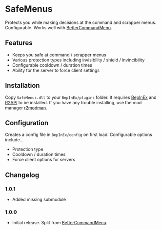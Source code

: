 # SafeMenus
Protects you while making decisions at the command and scrapper menus. Configurable. Works well with [BetterCommandMenu](https://thunderstore.io/package/mries92/BetterCommandMenu/).
## Features
- Keeps you safe at command / scrapper menus
- Various protection types including invisibility / shield / invincibility
- Configurable cooldown / duration times
- Ability for the server to force client settings

## Installation
Copy `SafeMenus.dll` to your `BepInEx/plugins` folder. It requires [BepInEx](https://thunderstore.io/package/bbepis/BepInExPack/) and [R2API](https://thunderstore.io/package/tristanmcpherson/R2API/) to be installed. If you have any trouble installing, use the mod manager [r2modman](https://thunderstore.io/package/ebkr/r2modman/).

## Configuration
Creates a config file in `BepInEx/config` on first load. Configurable options include...
- Protection type
- Cooldown / duration times
- Force client options for servers

## Changelog
### 1.0.1
- Added missing submodule
### 1.0.0
- Initial release. Split from [BetterCommandMenu](https://thunderstore.io/package/mries92/BetterCommandMenu/).